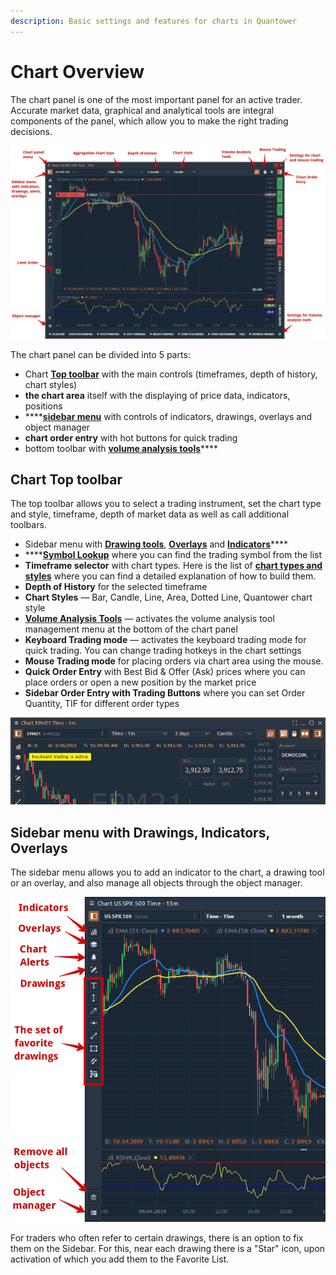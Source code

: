 ```yaml
---
description: Basic settings and features for charts in Quantower
---
```


# Chart Overview

The chart panel is one of the most important panel for an active trader. Accurate market data, graphical and analytical tools are integral components of the panel, which allow you to make the right trading decisions.

![Main parts of Chart panel in Quantower](../../.gitbook/assets/main-parts-of-chart-panel-in-quantower.png)

The chart panel can be divided into 5 parts:

* Chart [**Top toolbar**](./#chart-top-toolbar) with the main controls \(timeframes, depth of history, chart styles\)
* **the chart area** itself with the displaying of price data, indicators, positions
* \*\*\*\*[**sidebar menu**](./#sidebar-menu-or-object-toolbar) with controls of indicators, drawings, overlays and object manager
* **chart order entry** with hot buttons for quick trading
* bottom toolbar with [**volume analysis tools**](volume-analysis-tools/)\*\*\*\*

## Chart Top toolbar

The top toolbar allows you to select a trading instrument, set the chart type and style, timeframe, depth of market data as well as call additional toolbars.

* Sidebar menu with [**Drawing tools**](drawing-tools.md), [**Overlays**](chart-overlays.md) and [**Indicators**](technical-indicators/)\*\*\*\*
* \*\*\*\*[**Symbol Lookup**](../../general-settings/instruments-lookup.md) where you can find the trading symbol from the list
* **Timeframe selector** with chart types. Here is the list of [**chart types and styles**](https://help.quantower.com/analytics-panels/chart/chart-types) where you can find a detailed explanation of how to build them.
* **Depth of History** for the selected timeframe
* **Chart Styles** — Bar, Candle, Line, Area, Dotted Line, Quantower chart style
* [**Volume Analysis Tools**](volume-analysis-tools/) — activates the volume analysis tool management menu at the bottom of the chart panel
* **Keyboard Trading mode** — activates the keyboard trading mode for quick trading. You can change trading hotkeys in the chart settings
* **Mouse Trading mode** for placing orders via chart area using the mouse.
* **Quick Order Entry** with Best Bid & Offer \(Ask\) prices where you can place orders or open a new position by the market price
* **Sidebar Order Entry with Trading Buttons** where you can set Order Quantity, TIF for different order types

![Primary or Top toolbar with the main controls](../../.gitbook/assets/image%20%28130%29.png)

## Sidebar menu with Drawings, Indicators, Overlays

The sidebar menu allows you to add an indicator to the chart, a drawing tool or an overlay, and also manage all objects through the object manager.

![An overview of Sidebar menu with indicators, drawings and overlays](../../.gitbook/assets/chart-sidebar-menu.png)

For traders who often refer to certain drawings, there is an option to fix them on the Sidebar. For this, near each drawing there is a "Star" icon, upon activation of which you add them to the Favorite List.


